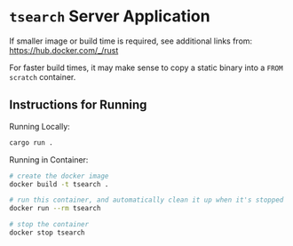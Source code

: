 # `tsearch` Server Application

If smaller image or build time is required, see additional links from: https://hub.docker.com/_/rust

For faster build times, it may make sense to copy a static binary into a `FROM scratch` container.

## Instructions for Running
Running Locally:
```bash
cargo run .
```

Running in Container:
```bash
# create the docker image
docker build -t tsearch .

# run this container, and automatically clean it up when it's stopped
docker run --rm tsearch

# stop the container
docker stop tsearch
```
